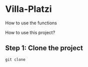 # Villa-Platzi
How to use the functions

How to use this project?

## Step 1: Clone the project

`git clone`


